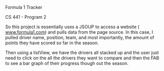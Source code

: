 Formula 1 Tracker

CS 441 - Program 2

So this project is essentially uses a JSOUP to access a website ( www.formula1.com) and pulls data from the page source. In this case, I pulled driver name, position, team, and most importantly, the amount of points they have scored so far in the season. 

Then using a listView, we have the drivers all stacked up and the user just need to click on the all the drivers they want to compare and then the FAB to see a bar graph of their progress though out the season.


